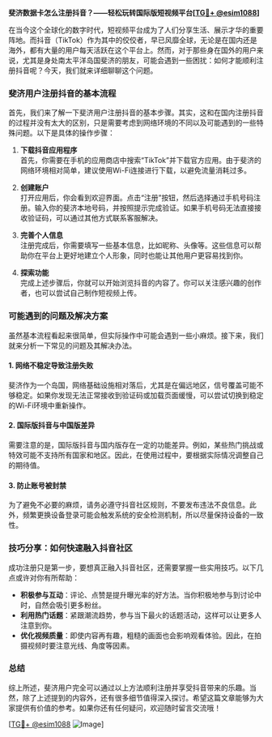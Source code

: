 **斐济数据卡怎么注册抖音？——轻松玩转国际版短视频平台[[TG💪+ @esim1088](https://t.me/s/esim1088)]**

在当今这个全球化的数字时代，短视频平台成为了人们分享生活、展示才华的重要阵地。而抖音（TikTok）作为其中的佼佼者，早已风靡全球，无论是在国内还是海外，都有大量的用户每天活跃在这个平台上。然而，对于那些身在国外的用户来说，尤其是身处南太平洋岛国斐济的朋友，可能会遇到一些困扰：如何才能顺利注册抖音呢？今天，我们就来详细聊聊这个问题。

### 斐济用户注册抖音的基本流程

首先，我们来了解一下斐济用户注册抖音的基本步骤。其实，这和在国内注册抖音的过程并没有太大的区别，只是需要考虑到网络环境的不同以及可能遇到的一些特殊问题。以下是具体的操作步骤：

1. **下载抖音应用程序**  
   首先，你需要在手机的应用商店中搜索“TikTok”并下载官方应用。由于斐济的网络环境相对简单，建议使用Wi-Fi连接进行下载，以避免流量消耗过多。

2. **创建账户**  
   打开应用后，你会看到欢迎界面。点击“注册”按钮，然后选择通过手机号码注册。输入你的斐济本地号码，并按照提示完成验证。如果手机号码无法直接接收验证码，可以通过其他方式联系客服解决。

3. **完善个人信息**  
   注册完成后，你需要填写一些基本信息，比如昵称、头像等。这些信息可以帮助你在平台上更好地建立个人形象，同时也能让其他用户更容易找到你。

4. **探索功能**  
   完成上述步骤后，你就可以开始浏览抖音的内容了。你可以关注感兴趣的创作者，也可以尝试自己制作短视频上传。

### 可能遇到的问题及解决方案

虽然基本流程看起来很简单，但实际操作中可能会遇到一些小麻烦。接下来，我们就来分析一下常见的问题及其解决办法。

#### 1. 网络不稳定导致注册失败  
斐济作为一个岛国，网络基础设施相对落后，尤其是在偏远地区，信号覆盖可能不够稳定。如果你发现无法正常接收到验证码或加载页面缓慢，可以尝试切换到稳定的Wi-Fi环境中重新操作。

#### 2. 国际版抖音与中国版差异  
需要注意的是，国际版抖音与国内版存在一定的功能差异。例如，某些热门挑战或特效可能不支持所有国家和地区。因此，在使用过程中，要根据实际情况调整自己的期待值。

#### 3. 防止账号被封禁  
为了避免不必要的麻烦，请务必遵守抖音社区规则，不要发布违法不良信息。此外，频繁更换设备登录可能会触发系统的安全检测机制，所以尽量保持设备的一致性。

### 技巧分享：如何快速融入抖音社区

成功注册只是第一步，要想真正融入抖音社区，还需要掌握一些实用技巧。以下几点或许对你有所帮助：

- **积极参与互动**：评论、点赞是提升曝光率的好方法。当你积极地参与到讨论中时，自然会吸引更多粉丝。
- **利用热门话题**：紧跟潮流趋势，参与当下最火的话题活动，这样可以让更多人注意到你。
- **优化视频质量**：即使内容再有趣，粗糙的画面也会影响观看体验。因此，在拍摄视频时要注意光线、角度等因素。

### 总结

综上所述，斐济用户完全可以通过以上方法顺利注册并享受抖音带来的乐趣。当然，除了上述提到的内容外，还有很多细节值得深入探讨。希望这篇文章能够为大家提供有价值的参考。如果你还有任何疑问，欢迎随时留言交流哦！

[[TG💪+ @esim1088](https://t.me/s/esim1088) ![Image](https://i.postimg.cc/4NQfJmqS/Snipaste-2025-05-13-00-14-12.png)]